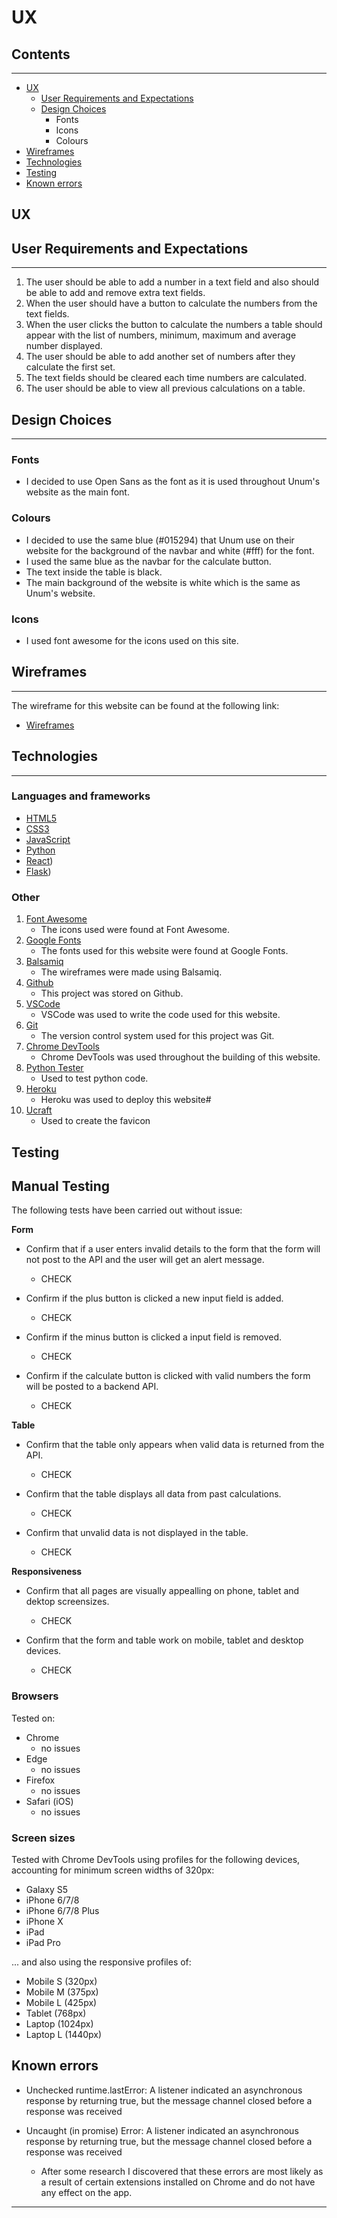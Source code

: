 # UX
## Contents

---

- [UX](#ux)
  - [User Requirements and Expectations](#user-requirements)
  - [Design Choices](#design-choices)
    - Fonts
    - Icons
    - Colours 
- [Wireframes](#wireframes)
- [Technologies](#technologies)
- [Testing](#testing)
- [Known errors](#errors)

## <a name="ux">UX</a>

## <a name="user-requirements">User Requirements and Expectations</a>

---

1. The user should be able to add a number in a text field and also should be able to add and remove extra text fields.
2. When the user should have a button to calculate the numbers from the text fields.
3. When the user clicks the button to calculate the numbers a table should appear with the list of numbers, minimum, maximum and average number displayed.
4. The user should be able to add another set of numbers after they calculate the first set.
5. The text fields should be cleared each time numbers are calculated.
6. The user should be able to view all previous calculations on a table.

## <a name="design-choices">Design Choices</a>

---

### Fonts
- I decided to use Open Sans as the font as it is used throughout Unum's website as the main font.

### Colours
- I decided to use the same blue (#015294) that Unum use on their website for the background of the navbar and white (#fff) for the font.
- I used the same blue as the navbar for the calculate button.
- The text inside the table is black.
- The main background of the website is white which is the same as Unum's website. 

### Icons
- I used font awesome for the icons used on this site.

## <a name="wireframes">Wireframes</a>

---

The wireframe for this website can be found at the following link:
- [Wireframes](https://github.com/farrelleoin93/unum-challenge/blob/master/src/assets/images/unum-challenge-wireframes.pdf)

## <a name="technologies">Technologies</a>

---

### Languages and frameworks

- [HTML5](https://en.wikipedia.org/wiki/HTML5)
- [CSS3](https://en.wikipedia.org/wiki/CSS3)
- [JavaScript](https://en.wikipedia.org/wiki/javascript)
- [Python](https://en.wikipedia.org/wiki/Python_(programming_language))
- [React](https://reactjs.org/))
- [Flask](https://flask.palletsprojects.com/en/1.1.x/))

### Other


1. [Font Awesome](https://fontawesome.com/)
   - The icons used were found at Font Awesome.
2. [Google Fonts](https://fonts.google.com/)
   - The fonts used for this website were found at Google Fonts.
3. [Balsamiq](https://balsamiq.com/)
   - The wireframes were made using Balsamiq.
4. [Github](https://github.com/)
   - This project was stored on Github.
5. [VSCode](https://code.visualstudio.com/)
    - VSCode was used to write the code used for this website.
6. [Git](https://en.wikipedia.org/wiki/Git)
    - The version control system used for this project was Git.
7. [Chrome DevTools](https://developers.google.com/web/tools/chrome-devtools)
    - Chrome DevTools was used throughout the building of this website.
8. [Python Tester](https://extendsclass.com/python-tester.html)
    - Used to test python code.
9. [Heroku](https://id.heroku.com/login)
    - Heroku was used to deploy this website#
10. [Ucraft](https://www.ucraft.com/?tap_cid=2625be00-6f83-11ed-a814-e9f0884ff5f3)
    - Used to create the favicon

## <a name="testing">Testing</a>

## <a name="manual-testing">Manual Testing</a>

The following tests have been carried out without issue:

**Form**
- Confirm that if a user enters invalid details to the form that the form will not post to the API and the user will get an alert message.
    - CHECK

- Confirm if the plus button is clicked a new input field is added.
    - CHECK

- Confirm if the minus button is clicked a input field is removed.
    - CHECK

- Confirm if the calculate button is clicked with valid numbers the form will be posted to a backend API.
    - CHECK


**Table**
- Confirm that the table only appears when valid data is returned from the API.
    - CHECK

- Confirm that the table displays all data from past calculations.
    - CHECK

- Confirm that unvalid data is not displayed in the table.
    - CHECK


**Responsiveness**
- Confirm that all pages are visually appealling on phone, tablet and dektop screensizes.
    - CHECK

- Confirm that the form and table work on mobile, tablet and desktop devices.
    - CHECK


### Browsers

Tested on:

- Chrome
    - no issues
- Edge
    - no issues
- Firefox
    - no issues
- Safari (iOS)
    - no issues

### Screen sizes

Tested with Chrome DevTools using profiles for the following devices, accounting for minimum screen widths of 320px:

- Galaxy S5
- iPhone 6/7/8
- iPhone 6/7/8 Plus
- iPhone X
- iPad
- iPad Pro

... and also using the responsive profiles of:

- Mobile S (320px)
- Mobile M (375px)
- Mobile L (425px)
- Tablet (768px)
- Laptop (1024px)
- Laptop L (1440px)


## <a name="errors">Known errors</a>

- Unchecked runtime.lastError: A listener indicated an asynchronous response by returning true, but the message channel closed before a response was received
- Uncaught (in promise) Error: A listener indicated an asynchronous response by returning true, but the message channel closed before a response was received

    - After some research I discovered that these errors are most likely as a result of certain extensions installed on Chrome and do not have any effect on the app.

---
